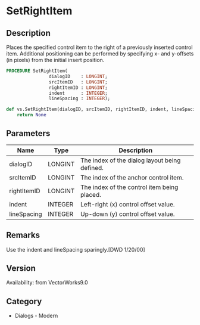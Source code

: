 # SetRightItem

## Description
Places the specified control item to the right of a previously inserted control item.
Additional positioning can be performed by specifying x- and y-offsets (in pixels) from the initial insert position.

```pascal
PROCEDURE SetRightItem(
				dialogID    : LONGINT;
				srcItemID   : LONGINT;
				rightItemID : LONGINT;
				indent      : INTEGER;
				lineSpacing : INTEGER);
```

```python
def vs.SetRightItem(dialogID, srcItemID, rightItemID, indent, lineSpacing):
    return None
```

## Parameters
|Name|Type|Description|
|---|---|---|
|dialogID|LONGINT|The index of the dialog layout being defined.|
|srcItemID|LONGINT|The index of the anchor control item.|
|rightItemID|LONGINT|The index of the control item being placed.|
|indent|INTEGER|Left-right (x) control offset value.|
|lineSpacing|INTEGER|Up-down (y) control offset value.|

## Remarks
Use the indent and lineSpacing sparingly.[DWD 1/20/00]

## Version
Availability: from VectorWorks9.0

## Category
* Dialogs - Modern

